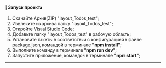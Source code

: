 #### :rocket:Запуск проекта

1. Скачайте Архив(ZIP) "layout_Todos_test";
2. Извлеките из архива папку "layout_Todos_test";
3. Откройте Visual Studio Code;
4. Добавьте папку "layout_Todos_test" в рабочую область;
5. Установите пакеты в соответствии с конфигурацией в файле package.json, командой в терминале **"npm install"**;
6. Выполните команду в терминале **"npm run dev"**;  
7. Запустите приложение, командой в терминале **"npm start"**;

---